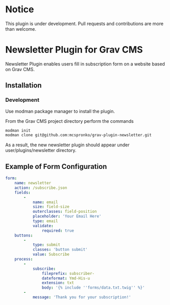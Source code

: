 # Notice
This plugin is under development. Pull requests and contributions are more than welcome.

# Newsletter Plugin for Grav CMS
Newsletter Plugin enables users fill in subscription form on a website based on Grav CMS.

## Installation

### Development

Use modman package manager to install the plugin.

From the Grav CMS project directory perform the commands
```bash
modman init
modman clone git@github.com:mcspronko/grav-plugin-newsletter.git
```

As a result, the new newsletter plugin should appear under user/plugins/newsletter directory. 

## Example of Form Configuration
```yaml
form:
    name: newsletter
    action: /subscribe.json
    fields:
        -
            name: email
            size: field-size
            outerclasses: field-position
            placeholder: 'Your Email Here'
            type: email
            validate:
                required: true
    buttons:
        -
            type: submit
            classes: 'button submit'
            value: Subscribe
    process:
        -
            subscribe:
                fileprefix: subscriber-
                dateformat: Ymd-His-u
                extension: txt
                body: '{% include ''forms/data.txt.twig'' %}'
        -
            message: 'Thank you for your subscription!'
```
